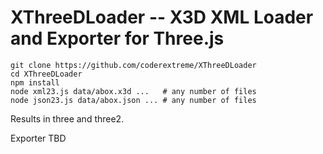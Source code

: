 # XThreeDLoader -- X3D XML Loader and Exporter for Three.js

```
git clone https://github.com/coderextreme/XThreeDLoader
cd XThreeDLoader
npm install
node xml23.js data/abox.x3d ...   # any number of files
node json23.js data/abox.json ... # any number of files
```

Results in three and three2.

Exporter TBD
